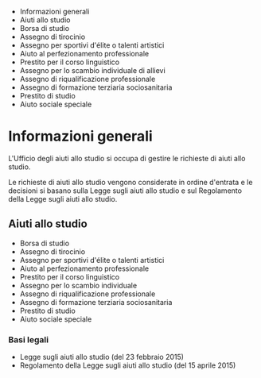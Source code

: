   * Informazioni generali
  * Aiuti allo studio
  * Borsa di studio
  * Assegno di tirocinio
  * Assegno per sportivi d'élite o talenti artistici
  * Aiuto al perfezionamento professionale
  * Prestito per il corso linguistico
  * Assegno per lo scambio individuale di allievi
  * Assegno di riqualificazione professionale
  * Assegno di formazione terziaria sociosanitaria
  * Prestito di studio
  * Aiuto sociale speciale

#  Informazioni generali

L'Ufficio degli aiuti allo studio si occupa di gestire le richieste di aiuti
allo studio.

Le richieste di aiuti allo studio vengono considerate in ordine d'entrata e le
decisioni si basano sulla Legge sugli aiuti allo studio e sul Regolamento
della Legge sugli aiuti allo studio.

##  Aiuti allo studio

  * Borsa di studio
  * Assegno di tirocinio
  * Assegno per sportivi d'élite o talenti artistici
  * Aiuto al perfezionamento professionale
  * Prestito per il corso linguistico
  * Assegno per lo scambio individuale
  * Assegno di riqualificazione professionale
  * Assegno di formazione terziaria sociosanitaria
  * Prestito di studio
  * Aiuto sociale speciale

###  Basi legali

  * Legge sugli aiuti allo studio (del 23 febbraio 2015)
  * Regolamento della Legge sugli aiuti allo studio (del 15 aprile 2015)


